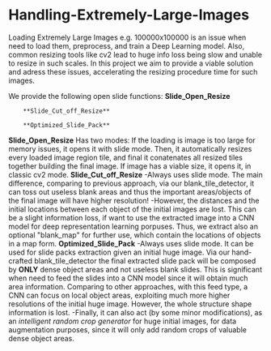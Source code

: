 # Handling-Extremely-Large-Images
Loading Extremely Large Images e.g. 100000x100000 is an issue when need to load them, preprocess, and train a Deep Learning model. 
Also, common resizing tools like cv2 lead to huge info loss being slow and unable to resize in such scales. 
In this project we aim to provide a viable solution and adress these issues, accelerating the resizing procedure time for such images.


We provide the following open slide functions:
        **Slide_Open_Resize**
        
        **Slide_Cut_off_Resize**
        
        **Optimized_Slide_Pack**
        
     
**Slide_Open_Resize**
Has two modes:
                If the loading is image is too large for memory issues,
                it opens it with slide mode. Then, it automatically resizes every loaded image region tile,
                and final it conatenates all resized tiles together building the final image. If image has a viable size,
                it opens it, in classic cv2 mode.
**Slide_Cut_off_Resize**
                -Always uses slide mode. The main difference, comparing to previous approach, via our blank_tile_detector, it can toss out useless blank areas
                and thus the important areas/objects of the final image will have higher resolution!
                -However, the distances and the initial locations between each object of the initial images are lost.
                This can be a slight information loss, if want to use the extracted image into a CNN model for deep representation learning porpuses. 
                Thus, we extract also an optional "blank_map" for further use, which contain the locations of objects in a map form.
**Optimized_Slide_Pack**
                -Always uses slide mode. It can be used for slide packs extraction given an initial huge image.
                Via our hand-crafted blank_tile_detector the final extracted slide pack will be composed by **ONLY** dense object areas and not useless blank slides.
                This is significant when need to feed the slides into a CNN model since it will obtain much area information.
                Comparing to other approaches, with this feed type, a CNN can focus on local object areas, 
                exploiting much more higher resolutions of the initial huge image. However, the whole structure shape information is lost.
                -Finally, it can also act (by some minor modifications), as an _intelligent random crop generator_ for huge initial images, for data augmentation purposes,
                since it will only add random crops of valuable dense object areas.
